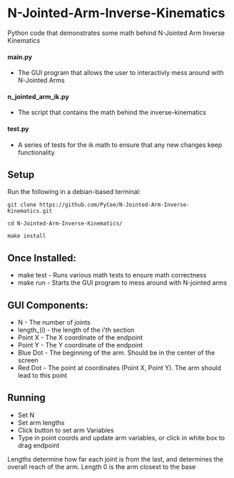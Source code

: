 # N-Jointed-Arm-Inverse-Kinematics
Python code that demonstrates some math behind N-Jointed Arm Inverse Kinematics 

#### __main__.py<nolink>
- The GUI program that allows the user to interactivly mess around with N-Jointed Arms

#### n_jointed_arm_ik.py<nolink>
- The script that contains the math behind the inverse-kinematics

#### test.py<nolink>
- A series of tests for the ik math to ensure that any new changes keep functionality

## Setup
Run the following in a debian-based terminal:

`git clone https://github.com/PyCee/N-Jointed-Arm-Inverse-Kinematics.git`

`cd N-Jointed-Arm-Inverse-Kinematics/`

`make install`

## Once Installed:
* make test - Runs various math tests to ensure math correctness
* make run - Starts the GUI program to mess around with N-jointed arms

## GUI Components:
* N - The number of joints
* length_(i) - the length of the i'th section
* Point X - The X coordinate of the endpoint
* Point Y - The Y coordinate of the endpoint
* Blue Dot - The beginning of the arm. Should be in the center of the screen
* Red Dot - The point at coordinates (Point X, Point Y). The arm should lead to this point

## Running
* Set N
* Set arm lengths
* Click button to set arm Variables
* Type in point coords and update arm variables, or click in white box to drag endpoint

Lengths determine how far each joint is from the last, and determines the overall reach of the arm. Length 0 is the arm closest to the base
